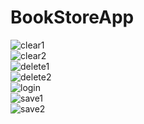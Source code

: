 # BookStoreApp
![clear1](https://cloud.githubusercontent.com/assets/22124865/26484723/e7a52d2a-421d-11e7-899e-df8b5fc132f5.PNG)<br>
![clear2](https://cloud.githubusercontent.com/assets/22124865/26484725/e9c9804c-421d-11e7-8d7a-ff0ed870f347.PNG)<br>
![delete1](https://cloud.githubusercontent.com/assets/22124865/26484726/e9d448a6-421d-11e7-9f06-e9c3e7480995.PNG)<br>
![delete2](https://cloud.githubusercontent.com/assets/22124865/26484727/ea0d105a-421d-11e7-82db-f90e4d6538d8.PNG)<br>
![login](https://cloud.githubusercontent.com/assets/22124865/26484728/ea2f3d38-421d-11e7-9e30-e58ef41f1376.PNG)<br>
![save1](https://cloud.githubusercontent.com/assets/22124865/26484729/ea3b71ca-421d-11e7-8aeb-e50c22c613aa.PNG)<br>
![save2](https://cloud.githubusercontent.com/assets/22124865/26484732/eb609fa8-421d-11e7-9503-7327e371e8f3.PNG)<br>
